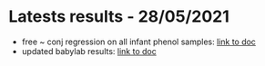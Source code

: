 # Latests results - 28/05/2021

* free ~ conj regression on all infant phenol samples: [link to doc](docs/regression_free_conj.html)
* updated babylab results: [link to doc](docs/main_results_2021-05-31.html)
